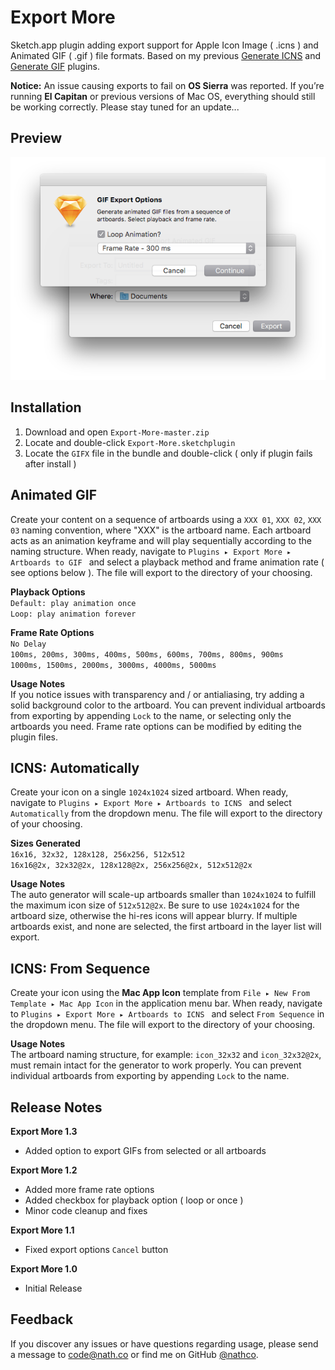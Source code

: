 # Export More
Sketch.app plugin adding export support for Apple Icon Image ( .icns ) and Animated GIF ( .gif ) file formats. Based on my previous [Generate ICNS](http://github.com/nathco/Generate-ICNS) and [Generate GIF](http://github.com/nathco/Generate-GIF) plugins.  

**Notice:** An issue causing exports to fail on **OS Sierra** was reported. If you’re running **El Capitan** or previous versions of Mac OS, everything should still be working correctly. Please stay tuned for an update...  

## Preview  
![Preview](Preview.png)    

## Installation
1. Download and open `Export-More-master.zip`  
2. Locate and double-click `Export-More.sketchplugin`
3. Locate the `GIFX` file in the bundle and double-click ( only if plugin fails after install )      

## Animated GIF
Create your content on a sequence of artboards using a `XXX 01`, `XXX 02`, `XXX 03` naming convention, where "XXX" is the artboard name. Each artboard acts as an animation keyframe and will play sequentially according to the naming structure. When ready, navigate to `Plugins ▸ Export More ▸ Artboards to GIF ` and select a playback method and frame animation rate ( see options below ). The file will export to the directory of your choosing. 

**Playback Options**  
`Default: play animation once`    
`Loop: play animation forever`        
  
**Frame Rate Options**  
`No Delay`  
`100ms, 200ms, 300ms, 400ms, 500ms, 600ms, 700ms, 800ms, 900ms`  
`1000ms, 1500ms, 2000ms, 3000ms, 4000ms, 5000ms`           

**Usage Notes**  
If you notice issues with transparency and / or antialiasing, try adding a solid background color to the artboard. You can prevent individual artboards from exporting by appending `Lock` to the name, or selecting only the artboards you need. Frame rate options can be modified by editing the plugin files.  

## ICNS: Automatically  
Create your icon on a single `1024x1024` sized artboard. When ready, navigate to `Plugins ▸ Export More ▸ Artboards to ICNS ` and select `Automatically` from the dropdown menu. The file will export to the directory of your choosing.  

**Sizes Generated**  
`16x16, 32x32, 128x128, 256x256, 512x512`  
`16x16@2x, 32x32@2x, 128x128@2x, 256x256@2x, 512x512@2x`  

**Usage Notes**  
The auto generator will scale-up artboards smaller than `1024x1024` to fulfill the maximum icon size of `512x512@2x`. Be sure to use `1024x1024` for the artboard size, otherwise the hi-res icons will appear blurry. If multiple artboards exist, and none are selected, the first artboard in the layer list will export.

## ICNS: From Sequence  
Create your icon using the **Mac App Icon** template from `File ▸ New From Template ▸ Mac App Icon` in the application menu bar. When ready, navigate to `Plugins ▸ Export More ▸ Artboards to ICNS ` and select `From Sequence` in the dropdown menu. The file will export to the directory of your choosing. 

**Usage Notes**  
The artboard naming structure, for example: `icon_32x32` and `icon_32x32@2x`, must remain intact for the generator to work properly. You can prevent individual artboards from exporting by appending `Lock` to the name.

## Release Notes

**Export More 1.3**        
- Added option to export GIFs from selected or all artboards     

**Export More 1.2**      
- Added more frame rate options  
- Added checkbox for playback option ( loop or once )  
- Minor code cleanup and fixes 

**Export More 1.1**      
- Fixed export options `Cancel` button  

**Export More 1.0**   
- Initial Release  

## Feedback
If you discover any issues or have questions regarding usage, please send a message to [code@nath.co](mailto:code@nath.co) or find me on GitHub [@nathco](https://github.com/nathco).